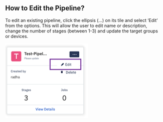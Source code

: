 ## How to Edit the Pipeline?

  

To edit an existing pipeline, click the ellipsis (...) on its tile and select ‘Edit’ from the options. This will allow the user to edit name or description, change the number of stages (between 1-3) and update the target groups or devices.

  

![](./images/edit.png)